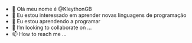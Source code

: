 - 👋 Olá meu nome é @KleythonGB
- 👀 Eu estou interessado em aprender novas linguagens de programação
- 🌱 Eu estou aprendendo a programar 
- 💞️ I’m looking to collaborate on ...
- 📫 How to reach me ...

<!---
KleythonGB/KleythonGB is a ✨ special ✨ repository because its `README.md` (this file) appears on your GitHub profile.
You can click the Preview link to take a look at your changes.
--->
